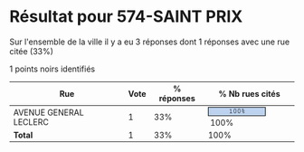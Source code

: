 # Résultat pour 574-SAINT PRIX

Sur l'ensemble de la ville il y a eu 3 réponses dont 1 réponses avec une rue citée (33%)

1 points noirs identifiés

| Rue | Vote | % réponses | % Nb rues cités|
|-----|------|------------|----------------|
| AVENUE GENERAL LECLERC | 1 | 33% | <img src="../../img/bar_100.gif" />&nbsp;100%|
| **Total** | 1 | 33% | 100%|
